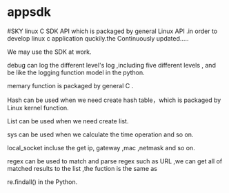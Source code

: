 # appsdk
#SKY
linux C SDK API which is packaged by general Linux API .in order to develop linux c application quckily.the Continuously updated.....

We may use the SDK at work.

debug  can log the different level's log ,including five different levels , and be like the logging function model in the python.

memary function is packaged by general C .

Hash can be used when we need create hash table，which is packaged by Linux kernel function.

List can be used when we need create list.

sys can be used when we calculate the time operation and so on.

local_socket incluse the get ip, gateway ,mac ,netmask and so on.

regex can be used to match and parse regex such as URL ,we can get all of matched results to the list ,the fuction is the same as

re.findall() in the Python.
